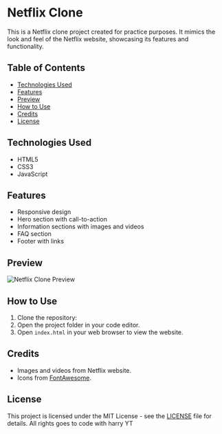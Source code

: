 # Netflix Clone

This is a Netflix clone project created for practice purposes. It mimics the look and feel of the Netflix website, showcasing its features and functionality.

## Table of Contents

- [Technologies Used](#technologies-used)
- [Features](#features)
- [Preview](#preview)
- [How to Use](#how-to-use)
- [Credits](#credits)
- [License](#license)

## Technologies Used

- HTML5
- CSS3
- JavaScript

## Features

- Responsive design
- Hero section with call-to-action
- Information sections with images and videos
- FAQ section
- Footer with links

## Preview

![Netflix Clone Preview](/path/to/preview/image.png)

## How to Use

1. Clone the repository:
2. Open the project folder in your code editor.
3. Open `index.html` in your web browser to view the website.

## Credits

- Images and videos from Netflix website.
- Icons from [FontAwesome](https://fontawesome.com/).

## License

This project is licensed under the MIT License - see the [LICENSE](LICENSE) file for details.
All rights goes to code with harry YT 